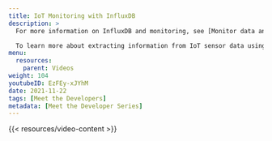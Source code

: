 ```yaml
---
title: IoT Monitoring with InfluxDB
description: >
  For more information on InfluxDB and monitoring, see [Monitor data and send alerts](https://docs.influxdata.com/influxdb/cloud/monitor-alert/).\

  To learn more about extracting information from IoT sensor data using InfluxDB, see [IoT sensor common queries](https://docs.influxdata.com/influxdb/cloud/query-data/common-queries/iot-common-queries/).
menu:
  resources:
    parent: Videos
weight: 104
youtubeID: EzFEy-xJYhM
date: 2021-11-22
tags: [Meet the Developers]
metadata: [Meet the Developer Series]
---
```


{{< resources/video-content >}}
